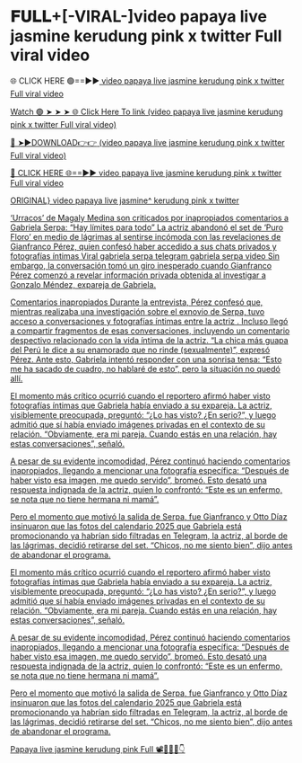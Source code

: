 # 𝐅𝐔𝐋𝐋+[-VIRAL-]video papaya live jasmine kerudung pink x twitter Full viral video

🌐 CLICK HERE 🟢==►►<a href="http://athenashealthbeauty.com/rgrtgrt55"> video papaya live jasmine kerudung pink x twitter Full viral video

Watch 🟢 ➤ ➤ ➤ 🌐<a href="http://athenashealthbeauty.com/rgrtgrt55"> Click Here To link (video papaya live jasmine kerudung pink x twitter Full viral video)

🔴 ➤►DOWNLOAD👉👉<a href="http://athenashealthbeauty.com/rgrtgrt55"> (video papaya live jasmine kerudung pink x twitter Full viral video)

🔴 CLICK HERE 🌐==►► <a href="http://athenashealthbeauty.com/rgrtgrt55">video papaya live jasmine kerudung pink x twitter Full viral video

ORIGINAL} video papaya live jasmine^ kerudung pink x twitter

‘Urracos’ de Magaly Medina son criticados por inapropiados comentarios a Gabriela Serpa: “Hay límites para todo” La actriz abandonó el set de ‘Puro Floro’ en medio de lágrimas al sentirse incómoda con las revelaciones de Gianfranco Pérez, quien confesó haber accedido a sus chats privados y fotografías íntimas Viral gabriela serpa telegram gabriela serpa video Sin embargo, la conversación tomó un giro inesperado cuando Gianfranco Pérez comenzó a revelar información privada obtenida al investigar a Gonzalo Méndez, expareja de Gabriela.

Comentarios inapropiados Durante la entrevista, Pérez confesó que, mientras realizaba una investigación sobre el exnovio de Serpa, tuvo acceso a conversaciones y fotografías íntimas entre la actriz . Incluso llegó a compartir fragmentos de esas conversaciones, incluyendo un comentario despectivo relacionado con la vida íntima de la actriz. “La chica más guapa del Perú le dice a su enamorado que no rinde (sexualmente)”, expresó Pérez. Ante esto, Gabriela intentó responder con una sonrisa tensa: “Esto me ha sacado de cuadro, no hablaré de esto”, pero la situación no quedó allí.

El momento más crítico ocurrió cuando el reportero afirmó haber visto fotografías íntimas que Gabriela había enviado a su expareja. La actriz, visiblemente preocupada, preguntó: “¿Lo has visto? ¿En serio?”, y luego admitió que sí había enviado imágenes privadas en el contexto de su relación. “Obviamente, era mi pareja. Cuando estás en una relación, hay estas conversaciones”, señaló.

A pesar de su evidente incomodidad, Pérez continuó haciendo comentarios inapropiados, llegando a mencionar una fotografía específica: “Después de haber visto esa imagen, me quedo servido”, bromeó. Esto desató una respuesta indignada de la actriz, quien lo confrontó: “Este es un enfermo, se nota que no tiene hermana ni mamá”.

Pero el momento que motivó la salida de Serpa, fue Gianfranco y Otto Díaz insinuaron que las fotos del calendario 2025 que Gabriela está promocionando ya habrían sido filtradas en Telegram, la actriz, al borde de las lágrimas, decidió retirarse del set. “Chicos, no me siento bien”, dijo antes de abandonar el programa.

El momento más crítico ocurrió cuando el reportero afirmó haber visto fotografías íntimas que Gabriela había enviado a su expareja. La actriz, visiblemente preocupada, preguntó: “¿Lo has visto? ¿En serio?”, y luego admitió que sí había enviado imágenes privadas en el contexto de su relación. “Obviamente, era mi pareja. Cuando estás en una relación, hay estas conversaciones”, señaló.

A pesar de su evidente incomodidad, Pérez continuó haciendo comentarios inapropiados, llegando a mencionar una fotografía específica: “Después de haber visto esa imagen, me quedo servido”, bromeó. Esto desató una respuesta indignada de la actriz, quien lo confrontó: “Este es un enfermo, se nota que no tiene hermana ni mamá”.

Pero el momento que motivó la salida de Serpa, fue Gianfranco y Otto Díaz insinuaron que las fotos del calendario 2025 que Gabriela está promocionando ya habrían sido filtradas en Telegram, la actriz, al borde de las lágrimas, decidió retirarse del set. “Chicos, no me siento bien”, dijo antes de abandonar el programa.

Papaya live jasmine kerudung pink Full 📽️🔗✅🆗👇






